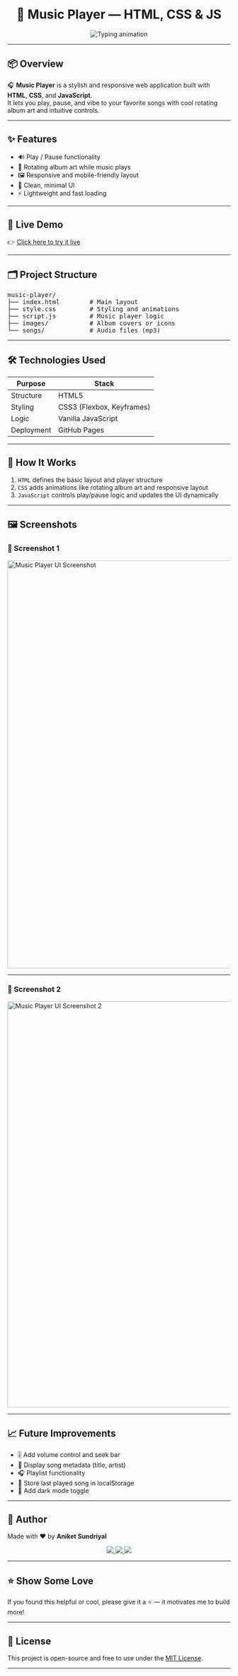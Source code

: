 <h1 align="center">🎵 Music Player — HTML, CSS & JS</h1>

<p align="center">
  <img src="https://readme-typing-svg.demolab.com?font=Fira+Code&duration=3000&pause=1000&color=00F7FF&center=true&vCenter=true&width=435&lines=Built+by+Aniket+Sundriyal;Modern+Music+Player+with+JS;Responsive+Design+%26+Cool+UI" alt="Typing animation" />
</p>

---

## 📦 Overview

🎧 **Music Player** is a stylish and responsive web application built with **HTML**, **CSS**, and **JavaScript**.  
It lets you play, pause, and vibe to your favorite songs with cool rotating album art and intuitive controls.

---

## ✨ Features

- 🔊 Play / Pause functionality
- 🔁 Rotating album art while music plays
- 🖼️ Responsive and mobile-friendly layout
- 🎨 Clean, minimal UI
- ⚡ Lightweight and fast loading

---

## 🚀 Live Demo

👉 [Click here to try it live](https://gxaniket.github.io/music-player/)

---

## 🗂️ Project Structure

<pre>
music-player/
├── index.html        # Main layout
├── style.css         # Styling and animations
├── script.js         # Music player logic
├── images/           # Album covers or icons
└── songs/            # Audio files (mp3)
</pre>

---

## 🛠️ Technologies Used

| Purpose     | Stack                     |
|-------------|----------------------------|
| Structure   | HTML5                     |
| Styling     | CSS3 (Flexbox, Keyframes) |
| Logic       | Vanilla JavaScript        |
| Deployment  | GitHub Pages              |

---

## 🧠 How It Works

1. `HTML` defines the basic layout and player structure  
2. `CSS` adds animations like rotating album art and responsive layout  
3. `JavaScript` controls play/pause logic and updates the UI dynamically

---

## 🖼️ Screenshots

### 📸 Screenshot 1

<img width="1899" height="921" alt="Music Player UI Screenshot" src="https://github.com/user-attachments/assets/0bd7fc51-88ea-4dad-9c9d-db6e0ee9fa76" />

---

### 📸 Screenshot 2

<img width="1900" height="917" alt="Music Player UI Screenshot 2" src="https://github.com/user-attachments/assets/956f57b0-0e62-442d-b2a4-973ceda2a612" />

---

## 📈 Future Improvements

- 🎚️ Add volume control and seek bar
- 📝 Display song metadata (title, artist)
- 🎧 Playlist functionality
- 💾 Store last played song in localStorage
- 📱 Add dark mode toggle

---

## 🙌 Author

Made with ❤️ by **Aniket Sundriyal**

<p align="center">
  <a href="https://github.com/GxAniket">
    <img src="https://img.shields.io/badge/GitHub-100000?style=for-the-badge&logo=github&logoColor=white" />
  </a>
  <a href="mailto:sundriyalaniket@gmail.com">
    <img src="https://img.shields.io/badge/Gmail-D14836?style=for-the-badge&logo=gmail&logoColor=white" />
  </a>
  <a href="https://www.linkedin.com/in/aniket-sundriyal">
    <img src="https://img.shields.io/badge/LinkedIn-0077B5?style=for-the-badge&logo=linkedin&logoColor=white" />
  </a>
</p>

---

## ⭐ Show Some Love

If you found this helpful or cool, please give it a ⭐ — it motivates me to build more!

---

## 🧾 License

This project is open-source and free to use under the [MIT License](LICENSE).

---
